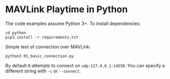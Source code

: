 # MAVLink Playtime in Python

The code examples assume Python 3+. To install dependencies:

```plain
cd python
pip3 install -r requirements.txt
```

Simple test of connection over MAVLink:

```plain
python3 01_basic_connection.py
```

By default it attempts to connect on `udp:127.0.0.1:14550`. You can specify a different string with `-c` or `--connect`.
